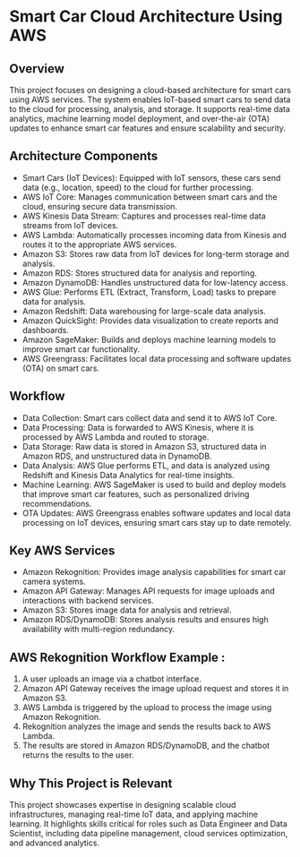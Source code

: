 # Smart Car Cloud Architecture Using AWS

## Overview
This project focuses on designing a cloud-based architecture for smart cars using AWS services. The system enables IoT-based smart cars to send data to the cloud for processing, analysis, and storage. It supports real-time data analytics, machine learning model deployment, and over-the-air (OTA) updates to enhance smart car features and ensure scalability and security.

## Architecture Components
- Smart Cars (IoT Devices): Equipped with IoT sensors, these cars send data (e.g., location, speed) to the cloud for further processing.
- AWS IoT Core: Manages communication between smart cars and the cloud, ensuring secure data transmission.
- AWS Kinesis Data Stream: Captures and processes real-time data streams from IoT devices.
- AWS Lambda: Automatically processes incoming data from Kinesis and routes it to the appropriate AWS services.
- Amazon S3: Stores raw data from IoT devices for long-term storage and analysis.
- Amazon RDS: Stores structured data for analysis and reporting.
- Amazon DynamoDB: Handles unstructured data for low-latency access.
- AWS Glue: Performs ETL (Extract, Transform, Load) tasks to prepare data for analysis.
- Amazon Redshift: Data warehousing for large-scale data analysis.
- Amazon QuickSight: Provides data visualization to create reports and dashboards.
- Amazon SageMaker: Builds and deploys machine learning models to improve smart car functionality.
- AWS Greengrass: Facilitates local data processing and software updates (OTA) on smart cars.

## Workflow
- Data Collection: Smart cars collect data and send it to AWS IoT Core.
- Data Processing: Data is forwarded to AWS Kinesis, where it is processed by AWS Lambda and routed to storage.
- Data Storage: Raw data is stored in Amazon S3, structured data in Amazon RDS, and unstructured data in DynamoDB.
- Data Analysis: AWS Glue performs ETL, and data is analyzed using Redshift and Kinesis Data Analytics for real-time insights.
- Machine Learning: AWS SageMaker is used to build and deploy models that improve smart car features, such as personalized driving recommendations.
- OTA Updates: AWS Greengrass enables software updates and local data processing on IoT devices, ensuring smart cars stay up to date remotely.

## Key AWS Services
- Amazon Rekognition: Provides image analysis capabilities for smart car camera systems.
- Amazon API Gateway: Manages API requests for image uploads and interactions with backend services.
- Amazon S3: Stores image data for analysis and retrieval.
- Amazon RDS/DynamoDB: Stores analysis results and ensures high availability with multi-region redundancy.

## AWS Rekognition Workflow Example :
1. A user uploads an image via a chatbot interface.
2. Amazon API Gateway receives the image upload request and stores it in Amazon S3.
3. AWS Lambda is triggered by the upload to process the image using Amazon Rekognition.
4. Rekognition analyzes the image and sends the results back to AWS Lambda.
5. The results are stored in Amazon RDS/DynamoDB, and the chatbot returns the results to the user.

## Why This Project is Relevant
This project showcases expertise in designing scalable cloud infrastructures, managing real-time IoT data, and applying machine learning. It highlights skills critical for roles such as Data Engineer and Data Scientist, including data pipeline management, cloud services optimization, and advanced analytics.
